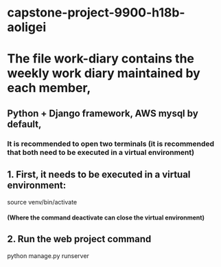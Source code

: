 # capstone-project-9900-h18b-aoligei
# The file work-diary contains the weekly work diary maintained by each member,
## Python + Django framework,  AWS mysql by default, 

### It is recommended to open two terminals (it is recommended that both need to be executed in a virtual environment)
## 1. First, it needs to be executed in a virtual environment:

source venv/bin/activate 
####  (Where the command deactivate can close the virtual environment)

## 2. Run the web project command
python manage.py runserver



